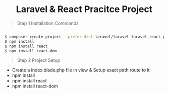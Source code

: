 <h1 align="center">Laravel & React Pracitce Project</h1>

> Step 1 Installation Commands

```sh

$ composer create-project --prefer-dist laravel/laravel laravel_react_practice
$ npm install
$ npm install react
$ npm install react-dom

```

> Step 2 Project Setup

- Create a index.blade.php file in view & Setup exact path route to it
- npm install
- npm install react
- npm install react-dom

